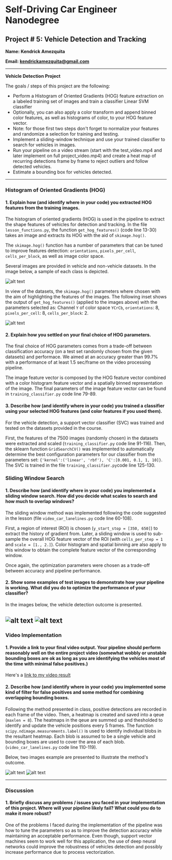 # Self-Driving Car Engineer Nanodegree

## Project # 5: Vehicle Detection and Tracking

**Name: Kendrick Amezquita**

**Email: kendrickamezquita@gmail.com**

---

**Vehicle Detection Project**

The goals / steps of this project are the following:

* Perform a Histogram of Oriented Gradients (HOG) feature extraction on a labeled training set of images and train a classifier Linear SVM classifier
* Optionally, you can also apply a color transform and append binned color features, as well as histograms of color, to your HOG feature vector. 
* Note: for those first two steps don't forget to normalize your features and randomize a selection for training and testing.
* Implement a sliding-window technique and use your trained classifier to search for vehicles in images.
* Run your pipeline on a video stream (start with the test_video.mp4 and later implement on full project_video.mp4) and create a heat map of recurring detections frame by frame to reject outliers and follow detected vehicles.
* Estimate a bounding box for vehicles detected.

[//]: # (Image References)
[image1]: ./output_images/veh_non_veh.png
[image2]: ./output_images/HOG_example.png
[image3]: ./output_images/test1_bbox.png
[image4]:  ./output_images/test5_bbox.png
[image5]: ./output_images/test1_heatmap.png
[image6]: ./output_images/test5_heatmap.png

---
### Histogram of Oriented Gradients (HOG)

#### 1. Explain how (and identify where in your code) you extracted HOG features from the training images.

The histogram of oriented gradients (HOG) is used in the pipeline to extract the shape features of vehicles for detection and tracking. In the file `lesson_functions.py`, the function `get_hog_features()` (code line 13-30) takes an image and extracts its HOG with the aid of `skimage.hog()`. 

The `skimage.hog()` function has a number of parameters that can be tuned to improve features detection: `orientations`, `pixels_per_cell`, `cells_per_block`, as well as image color space.

Several images are provided in vehicle and non-vehicle datasets. In the image below, a sample of each class is depicted. 

![alt text][image1]

In view of the datasets, the `skimage.hog()` parameters where chosen with the aim of highlighting the features of the images. The following inset shows the output of `get_hog_features()` (applied to the images above) with the parameters selected as: Channel `Y` of color space `YCrCb`, `orientations`: 8, `pixels_per_cell`: 8, `cells_per_block`: 2.

![alt text][image2]

#### 2. Explain how you settled on your final choice of HOG parameters.

The final choice of HOG parameters comes from a trade-off between classification accuracy (on a test set randomly chosen from the given datasets) and performace. We aimed at an accuracy greater than 99.7% with a performance of at least 1.5 sec/frame on the video processing pipeline.

The image feature vector is composed by the HOG feature vector combined with a color histogram feature vector and a spatially binned representation of the image. The final parameters of the image feature vector can be found in  `training_classifier.py` code line 79-89.

#### 3. Describe how (and identify where in your code) you trained a classifier using your selected HOG features (and color features if you used them).

For the vehicle detection, a support vector classifier (SVC) was trained and tested on the datasets provided in the course. 

First, the features of the 7500 images  (randomly chosen) in the datasets were extracted and scaled (`training_classifier.py` code line 91-116). Then, the sklearn function `GridSearchCV()` was implemented to automatically determine the best configuration parameters for our classifier from the parameters set: `{'kernel':('linear', 'rbf'), 'C':[0.001, 0.1, 1, 10]}`. The SVC is trained in the file `training_classifier.py`code line 125-130.

### Sliding Window Search

#### 1. Describe how (and identify where in your code) you implemented a sliding window search.  How did you decide what scales to search and how much to overlap windows?

The sliding window method was implemented following the code suggested in the lesson (file `video_car_lanelines.py` code line 60-108). 

First, a region of interest (ROI) is chosen (`y_start_stop = [350, 650]`)  to extract the history of gradient from. Later, a sliding window is used to sub-sample the overall HOG feature vector of the ROI (with `cells_per_step = 1` and  `scale = [1., 2.]`). Color histogram and spatial binning are also apply to this window to obtain the complete feature vector of the corresponding window.

Once again, the optimization parameters were chosen as a trade-off between accuracy and pipeline performance.

#### 2. Show some examples of test images to demonstrate how your pipeline is working.  What did you do to optimize the performance of your classifier?

In the images below, the vehicle detection outcome is presented.

![alt text][image3]
![alt text][image4]
---

### Video Implementation

#### 1. Provide a link to your final video output.  Your pipeline should perform reasonably well on the entire project video (somewhat wobbly or unstable bounding boxes are ok as long as you are identifying the vehicles most of the time with minimal false positives.)

Here's a [link to my video result](./project_video_output.mp4)


#### 2. Describe how (and identify where in your code) you implemented some kind of filter for false positives and some method for combining overlapping bounding boxes.

Following the method presented in class, positive detections are recorded in each frame of the video. Then, a heatmap is created and saved into a qeue (`maxlen = 8`). The heatmaps in the qeue are summed up and thesholded to identify and update the vehicle positions every 5 frames.  The function `scipy.ndimage.measurements.label()` is used to identify individual blobs in the resultant heatmap.  Each blob is assumed to be a single vehicle and bounding boxes are used to cover the area of each blob. (`video_car_lanelines.py` code line 110-119).

Below, two images example are presented to illustrate the method's outcome.

![alt text][image5]
![alt text][image6]

---

### Discussion

#### 1. Briefly discuss any problems / issues you faced in your implementation of this project.  Where will your pipeline likely fail?  What could you do to make it more robust?

One of the problems I faced during the implementation of the pipeline was how to tune the parameters so as to improve the detection accuracy while maintaining an acceptable performance. Even though, support vector machines seem to work well for this application, the use of deep neural networks could improve the robustness of vehicles detection and possibly increase performance due to process vectorization.

